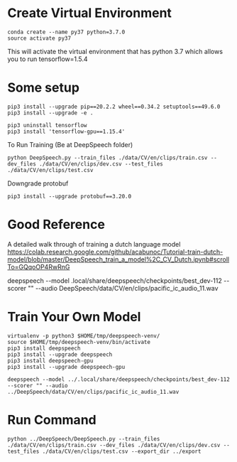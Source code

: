 # Create Virtual Environment
```
conda create --name py37 python=3.7.0
source activate py37
```

This will activate the virtual environment that has python 3.7 which allows you to run tensorflow=1.5.4

# Some setup
```
pip3 install --upgrade pip==20.2.2 wheel==0.34.2 setuptools==49.6.0
pip3 install --upgrade -e .

pip3 uninstall tensorflow
pip3 install 'tensorflow-gpu==1.15.4'

```

To Run Training (Be at DeepSpeech folder)
```
python DeepSpeech.py --train_files ./data/CV/en/clips/train.csv --dev_files ./data/CV/en/clips/dev.csv --test_files ./data/CV/en/clips/test.csv
```
Downgrade protobuf
```
pip3 install --upgrade protobuf==3.20.0
```

# Good Reference
A detailed walk through of training a dutch language model
https://colab.research.google.com/github/acabunoc/Tutorial-train-dutch-model/blob/master/DeepSpeech_train_a_model%2C_CV_Dutch.ipynb#scrollTo=GQqoOP4RwRnG


deepspeech --model .local/share/deepspeech/checkpoints/best_dev-112 --scorer "" --audio DeepSpeech/data/CV/en/clips/pacific_ic_audio_11.wav


# Train Your Own Model
```
virtualenv -p python3 $HOME/tmp/deepspeech-venv/
source $HOME/tmp/deepspeech-venv/bin/activate
pip3 install deepspeech
pip3 install --upgrade deepspeech
pip3 install deepspeech-gpu
pip3 install --upgrade deepspeech-gpu

deepspeech --model ../.local/share/deepspeech/checkpoints/best_dev-112 --scorer "" --audio ../DeepSpeech/data/CV/en/clips/pacific_ic_audio_11.wav
```
# Run Command
```
python ../DeepSpeech/DeepSpeech.py --train_files ./data/CV/en/clips/train.csv --dev_files ./data/CV/en/clips/dev.csv --test_files ./data/CV/en/clips/test.csv --export_dir ../export
```
